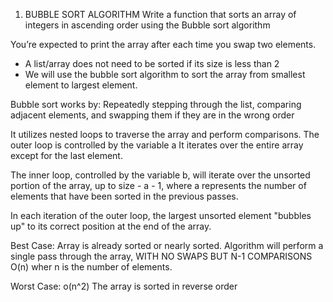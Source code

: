 1. BUBBLE SORT ALGORITHM
Write a function that sorts an array of integers in ascending order using the Bubble sort
algorithm

You’re expected to print the array after each time you swap two elements.
* A list/array does not need to be sorted if its size is less than 2
* We will use the bubble sort algorithm to sort the array from smallest element to largest element. 

Bubble sort works by:
Repeatedly stepping through the list, comparing adjacent elements, and swapping them if they are in the wrong order

It utilizes nested loops to traverse the array and perform comparisons.
The outer loop is controlled by the variable a
It iterates over the entire array except for the last element.

The inner loop, controlled by the variable b, will iterate over the unsorted
portion of the array, up to size - a - 1,
where a represents the number of elements that have been sorted in the previous passes.

In each iteration of the outer loop, the largest unsorted element "bubbles up" to its correct position at the end of the array.

Best Case: 
Array is already sorted or nearly sorted.
Algorithm will perform a single pass through the array, WITH NO SWAPS BUT N-1 COMPARISONS
O(n) wher n is the number of elements.

Worst Case:
o(n^2)
The array is sorted in reverse order


